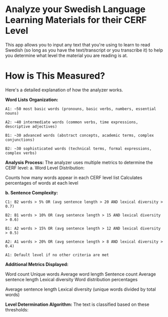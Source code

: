 # Analyze your Swedish Language Learning Materials for their CERF Level

This app allows you to input any text that you're using to learn to read Swedish (so long as you have the text/transcript or you transcribe it) to help you determine what level the material you are reading is at. 

# How is This Measured?

Here's a detailed explanation of how the analyzer works.

<b>Word Lists Organization:</b>
```
A1: ~50 most basic words (pronouns, basic verbs, numbers, essential nouns)

A2: ~40 intermediate words (common verbs, time expressions, descriptive adjectives)

B1: ~30 advanced words (abstract concepts, academic terms, complex conjunctions)

B2: ~30 sophisticated words (technical terms, formal expressions, complex verbs)
```


<b>Analysis Process:</b>
The analyzer uses multiple metrics to determine the CERF level:
a. Word Level Distribution:

Counts how many words appear in each CERF level list
Calculates percentages of words at each level

<b>b. Sentence Complexity:</b>

```
C1: B2 words > 5% OR (avg sentence length > 20 AND lexical diversity > 0.7)

B2: B1 words > 10% OR (avg sentence length > 15 AND lexical diversity > 0.6)

B1: A2 words > 15% OR (avg sentence length > 12 AND lexical diversity > 0.5)

A2: A1 words > 20% OR (avg sentence length > 8 AND lexical diversity > 0.4)

A1: Default level if no other criteria are met

```


<b>Additional Metrics Displayed:</b>

Word count
Unique words
Average word length
Sentence count
Average sentence length
Lexical diversity
Word distribution percentages

Average sentence length
Lexical diversity (unique words divided by total words)


<b>Level Determination Algorithm:</b>
The text is classified based on these thresholds:
